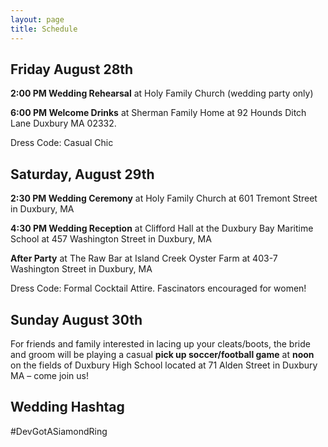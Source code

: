 ```yaml
---
layout: page
title: Schedule
---
```


<!-- Text stuff -->
<h2>Friday August 28th</h2>

<b>2:00 PM Wedding Rehearsal</b> at Holy Family Church (wedding party only) 

<b>6:00 PM Welcome Drinks</b> at Sherman Family Home at 92 Hounds Ditch Lane Duxbury MA 02332. 

Dress Code: Casual Chic 

<h2>Saturday, August 29th</h2>

<b>2:30 PM Wedding Ceremony</b> at Holy Family Church at 601 Tremont Street in Duxbury, MA

<b>4:30 PM Wedding Reception</b> at Clifford Hall at the Duxbury Bay Maritime School at 457 Washington Street in Duxbury, MA

<b>After Party</b> at The Raw Bar at Island Creek Oyster Farm at 403-7 Washington Street in Duxbury, MA 

Dress Code: Formal Cocktail Attire. Fascinators encouraged for women! 

<h2>Sunday August 30th</h2> 

For friends and family interested in lacing up your cleats/boots, the bride and groom will be playing a casual <b>pick up soccer/football game</b> at <b>noon</b> on the fields of Duxbury High School located at 71 Alden Street in Duxbury MA – come join us! 

<h2>Wedding Hashtag</h2> 

#DevGotASiamondRing
